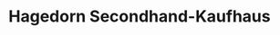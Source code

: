 ---
title: "Hagedorn Secondhand-Kaufhaus"
url: /paderborn/hagedorn-secondhand-kaufhaus/
shop: Warenhaus
---
